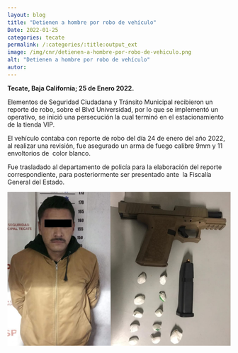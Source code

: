 ```yaml
---
layout: blog
title: "Detienen a hombre por robo de vehículo"
Date: 2022-01-25
categories: tecate
permalink: /:categories/:title:output_ext
image: /img/cnr/detienen-a-hombre-por-robo-de-vehiculo.png
alt: "Detienen a hombre por robo de vehículo"
autor:
---
```


**Tecate, Baja California; 25 de Enero 2022.** 

Elementos de Seguridad Ciudadana y Tránsito Municipal recibieron un reporte de robo, sobre el Blvd Universidad, por lo que se implementó un operativo, se inició una persecución la cual terminó en el estacionamiento de la tienda VIP.

El vehículo contaba con reporte de robo del día 24 de enero del año 2022, al realizar una revisión, fue asegurado un arma de fuego calibre 9mm y 11 envoltorios de  color blanco.

Fue  trasladado al departamento de policía para la elaboración del reporte correspondiente, para posteriormente ser presentado ante  la Fiscalía General del Estado.

<div id="carouselExampleSlidesOnly" class="carousel slide" data-ride="carousel">
  <div class="carousel-inner">
    <div class="carousel-item active">
       <img class="d-block w-100" src="/img/cnr/detienen-a-hombre-por-robo-de-vehiculo.png" loading="lazy"  alt="Detienen a hombre por robo de vehículo">
    </div>
  </div>
</div>